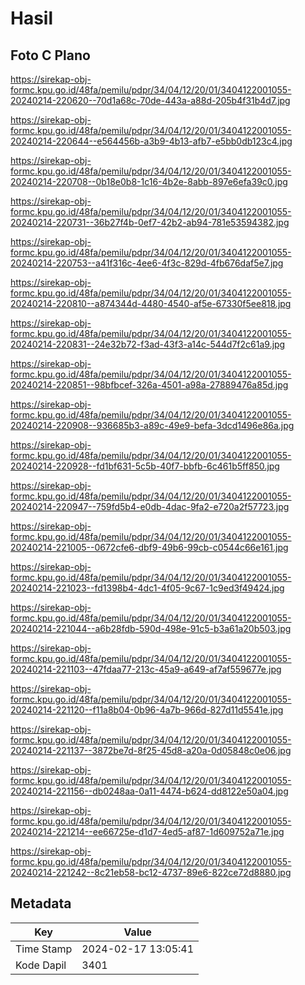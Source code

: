 # Hasil

## Foto C Plano

https://sirekap-obj-formc.kpu.go.id/48fa/pemilu/pdpr/34/04/12/20/01/3404122001055-20240214-220620--70d1a68c-70de-443a-a88d-205b4f31b4d7.jpg

https://sirekap-obj-formc.kpu.go.id/48fa/pemilu/pdpr/34/04/12/20/01/3404122001055-20240214-220644--e564456b-a3b9-4b13-afb7-e5bb0db123c4.jpg

https://sirekap-obj-formc.kpu.go.id/48fa/pemilu/pdpr/34/04/12/20/01/3404122001055-20240214-220708--0b18e0b8-1c16-4b2e-8abb-897e6efa39c0.jpg

https://sirekap-obj-formc.kpu.go.id/48fa/pemilu/pdpr/34/04/12/20/01/3404122001055-20240214-220731--36b27f4b-0ef7-42b2-ab94-781e53594382.jpg

https://sirekap-obj-formc.kpu.go.id/48fa/pemilu/pdpr/34/04/12/20/01/3404122001055-20240214-220753--a41f316c-4ee6-4f3c-829d-4fb676daf5e7.jpg

https://sirekap-obj-formc.kpu.go.id/48fa/pemilu/pdpr/34/04/12/20/01/3404122001055-20240214-220810--a874344d-4480-4540-af5e-67330f5ee818.jpg

https://sirekap-obj-formc.kpu.go.id/48fa/pemilu/pdpr/34/04/12/20/01/3404122001055-20240214-220831--24e32b72-f3ad-43f3-a14c-544d7f2c61a9.jpg

https://sirekap-obj-formc.kpu.go.id/48fa/pemilu/pdpr/34/04/12/20/01/3404122001055-20240214-220851--98bfbcef-326a-4501-a98a-27889476a85d.jpg

https://sirekap-obj-formc.kpu.go.id/48fa/pemilu/pdpr/34/04/12/20/01/3404122001055-20240214-220908--936685b3-a89c-49e9-befa-3dcd1496e86a.jpg

https://sirekap-obj-formc.kpu.go.id/48fa/pemilu/pdpr/34/04/12/20/01/3404122001055-20240214-220928--fd1bf631-5c5b-40f7-bbfb-6c461b5ff850.jpg

https://sirekap-obj-formc.kpu.go.id/48fa/pemilu/pdpr/34/04/12/20/01/3404122001055-20240214-220947--759fd5b4-e0db-4dac-9fa2-e720a2f57723.jpg

https://sirekap-obj-formc.kpu.go.id/48fa/pemilu/pdpr/34/04/12/20/01/3404122001055-20240214-221005--0672cfe6-dbf9-49b6-99cb-c0544c66e161.jpg

https://sirekap-obj-formc.kpu.go.id/48fa/pemilu/pdpr/34/04/12/20/01/3404122001055-20240214-221023--fd1398b4-4dc1-4f05-9c67-1c9ed3f49424.jpg

https://sirekap-obj-formc.kpu.go.id/48fa/pemilu/pdpr/34/04/12/20/01/3404122001055-20240214-221044--a6b28fdb-590d-498e-91c5-b3a61a20b503.jpg

https://sirekap-obj-formc.kpu.go.id/48fa/pemilu/pdpr/34/04/12/20/01/3404122001055-20240214-221103--47fdaa77-213c-45a9-a649-af7af559677e.jpg

https://sirekap-obj-formc.kpu.go.id/48fa/pemilu/pdpr/34/04/12/20/01/3404122001055-20240214-221120--f11a8b04-0b96-4a7b-966d-827d11d5541e.jpg

https://sirekap-obj-formc.kpu.go.id/48fa/pemilu/pdpr/34/04/12/20/01/3404122001055-20240214-221137--3872be7d-8f25-45d8-a20a-0d05848c0e06.jpg

https://sirekap-obj-formc.kpu.go.id/48fa/pemilu/pdpr/34/04/12/20/01/3404122001055-20240214-221156--db0248aa-0a11-4474-b624-dd8122e50a04.jpg

https://sirekap-obj-formc.kpu.go.id/48fa/pemilu/pdpr/34/04/12/20/01/3404122001055-20240214-221214--ee66725e-d1d7-4ed5-af87-1d609752a71e.jpg

https://sirekap-obj-formc.kpu.go.id/48fa/pemilu/pdpr/34/04/12/20/01/3404122001055-20240214-221242--8c21eb58-bc12-4737-89e6-822ce72d8880.jpg


## Metadata

| Key        | Value               |
| ---------- | ------------------- |
| Time Stamp | 2024-02-17 13:05:41 |
| Kode Dapil | 3401                |



